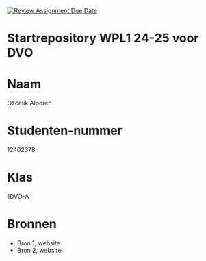 [![Review Assignment Due Date](https://classroom.github.com/assets/deadline-readme-button-22041afd0340ce965d47ae6ef1cefeee28c7c493a6346c4f15d667ab976d596c.svg)](https://classroom.github.com/a/UFElbPiN)
# Startrepository WPL1 24-25 voor DVO

# Naam
Ozcelik Alperen

# Studenten-nummer
12402378

# Klas
1DVO-A

# Bronnen
- Bron 1, website
- Bron 2, website


